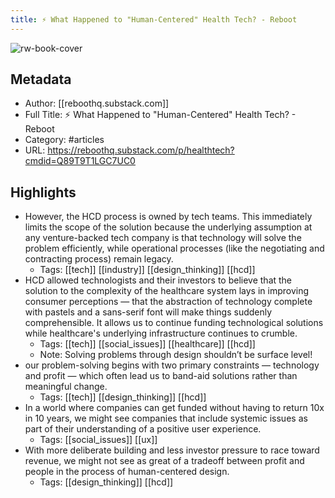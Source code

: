 ```yaml
---
title: ⚡ What Happened to "Human-Centered" Health Tech? - Reboot
---
```

![rw-book-cover](https://readwise-assets.s3.amazonaws.com/static/images/article4.6bc1851654a0.png)

## Metadata
- Author: [[reboothq.substack.com]]
- Full Title: ⚡ What Happened to "Human-Centered" Health Tech? - Reboot
- Category: #articles
- URL: https://reboothq.substack.com/p/healthtech?cmdid=Q89T9T1LGC7UC0

## Highlights
- However, the HCD process is owned by tech teams. This immediately limits the scope of the solution because the underlying assumption at any venture-backed tech company is that technology will solve the problem efficiently, while operational processes (like the negotiating and contracting process) remain legacy.
    - Tags: [[tech]] [[industry]] [[design_thinking]] [[hcd]] 
- HCD allowed technologists and their investors to believe that the solution to the complexity of the healthcare system lays in improving consumer perceptions — that the abstraction of technology complete with pastels and a sans-serif font will make things suddenly comprehensible. It allows us to continue funding technological solutions while healthcare's underlying infrastructure continues to crumble.
    - Tags: [[tech]] [[social_issues]] [[healthcare]] [[hcd]] 
    - Note: Solving problems through design shouldn’t be surface level!
- our problem-solving begins with two primary constraints — technology and profit — which often lead us to band-aid solutions rather than meaningful change.
    - Tags: [[tech]] [[design_thinking]] [[hcd]] 
- In a world where companies can get funded without having to return 10x in 10 years, we might see companies that include systemic issues as part of their understanding of a positive user experience.
    - Tags: [[social_issues]] [[ux]] 
- With more deliberate building and less investor pressure to race toward revenue, we might not see as great of a tradeoff between profit and people in the process of human-centered design.
    - Tags: [[design_thinking]] [[hcd]] 
